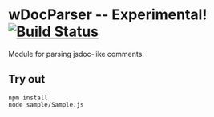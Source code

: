 
# wDocParser -- Experimental! [![Build Status](https://travis-ci.org/Wandalen/wDocParser.svg?branch=master)](https://travis-ci.org/Wandalen/wDocParser)

Module for parsing jsdoc-like comments.

## Try out
```
npm install
node sample/Sample.js
```

